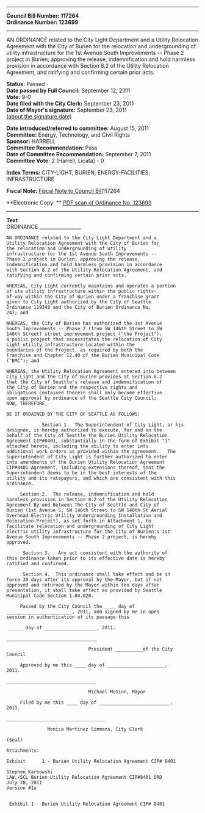 * * * * *  
  
**Council Bill Number: [](#h0)[](#h2)117264**   
**Ordinance Number: 123699**  
  
* * * * *  
  
AN ORDINANCE related to the City Light Department and a Utility Relocation Agreement with the City of Burien for the relocation and undergrounding of utility infrastructure for the 1st Avenue South Improvements -- Phase 2 project in Burien; approving the release, indemnification and hold harmless provision in accordance with Section 8.2 of the Utility Relocation Agreement, and ratifying and confirming certain prior acts.  
  
**Status:** Passed   
**Date passed by Full Council:** September 12, 2011   
**Vote:** 9-0   
**Date filed with the City Clerk:** September 23, 2011   
**Date of Mayor's signature:** September 23, 2011   
[(about the signature date)](/~public/approvaldate.htm)   
  
  
**Date introduced/referred to committee:** August 15, 2011   
**Committee:** Energy, Technology, and Civil Rights   
**Sponsor:** HARRELL   
**Committee Recommendation:** Pass   
**Date of Committee Recommendation:** September 7, 2011   
**Committee Vote:** 2 (Harrell, Licata) - 0   
  
**Index Terms:** CITY-LIGHT, BURIEN, ENERGY-FACILITIES, INFRASTRUCTURE  
  
**Fiscal Note:** [Fiscal Note to Council Bill](http://clerk.seattle.gov/~public/fnote/117264.htm)[](#h1)[](#h3)117264  
  
**Electronic Copy: ** [PDF scan of Ordinance No. 123699](/~archives/Ordinances/Ord_123699.pdf)  
  
* * * * *  
  
**Text**  
    ORDINANCE _________________  
  
    AN ORDINANCE related to the City Light Department and a  
    Utility Relocation Agreement with the City of Burien for  
    the relocation and undergrounding of utility  
    infrastructure for the 1st Avenue South Improvements --  
    Phase 2 project in Burien; approving the release,  
    indemnification and hold harmless provision in accordance  
    with Section 8.2 of the Utility Relocation Agreement, and  
    ratifying and confirming certain prior acts.  
  
    WHEREAS, City Light currently maintains and operates a portion  
    of its utility infrastructure within the public rights-  
    of-way within the City of Burien under a franchise grant  
    given to City Light authorized by the City of Seattle  
    Ordinance 119348 and the City of Burien Ordinance No.  
    247; and  
  
    WHEREAS, the City of Burien has authorized the 1st Avenue  
    South Improvements -- Phase 2 (from SW 146th Street to SW  
    140th Street) street improvement project ("the Project"),  
    a public project that necessitates the relocation of City  
    Light utility infrastructure located within the  
    boundaries of the Project, as required by both the  
    Franchise and Chapter 12.40 of the Burien Municipal Code  
    ("BMC"); and  
  
    WHEREAS, the Utility Relocation Agreement entered into between  
    City Light and the City of Burien provides at Section 8.2  
    that the City of Seattle's release and indemnification of  
    the City of Burien and the respective rights and  
    obligations contained therein shall only become effective  
    upon approval by ordinance of the Seattle City Council;  
    NOW, THEREFORE,  
  
    BE IT ORDAINED BY THE CITY OF SEATTLE AS FOLLOWS:  
  
                 Section 1.  The Superintendent of City Light, or his  
    designee, is hereby authorized to execute, for and on the  
    behalf of the City of Seattle the Burien Utility Relocation  
    Agreement CIP#8401, substantially in the form of Exhibit "1"  
    attached hereto, including the ability to enter into  
    additional work orders as provided within the agreement.   The  
    Superintendent of City Light is further authorized to enter  
    into amendments of the Burien Utility Relocation Agreement  
    CIP#8401 Agreement, including extensions thereof, that the  
    Superintendent deems to be in the best interests of the  
    utility and its ratepayers, and which are consistent with this  
    ordinance.  
  
         Section 2.  The release, indemnification and hold  
    harmless provision in Section 8.2 of the Utility Relocation  
    Agreement By and Between The City of Seattle and City of  
    Burien (1st Avenue S, SW 146th Street to SW 140th St Aerial  
    Overhead Electric Utility Undergrounding Installation and  
    Relocation Project), as set forth in Attachment 1, to  
    facilitate relocation and undergrounding of City Light  
    electric utility infrastructure for the City of Burien's 1st  
    Avenue South Improvements -- Phase 2 project, is hereby  
    approved.  
  
          Section 3.   Any act consistent with the authority of  
    this ordinance taken prior to its effective date is hereby  
    ratified and confirmed.  
  
          Section 4.  This ordinance shall take effect and be in  
    force 30 days after its approval by the Mayor, but if not  
    approved and returned by the Mayor within ten days after  
    presentation, it shall take effect as provided by Seattle  
    Municipal Code Section 1.04.020.  
  
         Passed by the City Council the ____ day of  
    ________________________, 2011, and signed by me in open  
    session in authentication of its passage this  
  
     _____ day of ___________________, 2011.  
  
    _________________________________  
  
                                  President __________of the City  
    Council  
  
         Approved by me this ____ day of _____________________,  
    2011.  
  
    _________________________________  
  
                                  Michael McGinn, Mayor  
  
         Filed by me this ____ day of __________________________,  
    2011.  
  
    ____________________________________  
  
                   Monica Martinez Simmons, City Clerk  
  
    (Seal)  
  
    Attachments:  
  
    Exhibit      1 - Burien Utility Relocation Agreement CIP# 8401  
  
    Stephen Karbowski  
    LAW,/SCL Burien Utility Relocation Agreement CIP#8401 ORD  
    July 28, 2011  
    Version #1a  
  
  
     Exhibit 1 - Burien Utility Relocation Agreement CIP# 8401  
